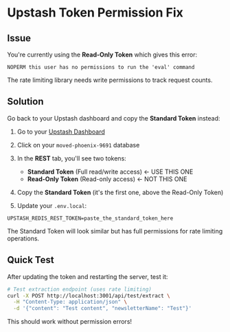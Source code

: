 # Upstash Token Permission Fix

## Issue
You're currently using the **Read-Only Token** which gives this error:
```
NOPERM this user has no permissions to run the 'eval' command
```

The rate limiting library needs write permissions to track request counts.

## Solution

Go back to your Upstash dashboard and copy the **Standard Token** instead:

1. Go to your [Upstash Dashboard](https://console.upstash.com/)
2. Click on your `moved-phoenix-9691` database
3. In the **REST** tab, you'll see two tokens:
   - **Standard Token** (Full read/write access) ← USE THIS ONE
   - **Read-Only Token** (Read-only access) ← NOT THIS ONE

4. Copy the **Standard Token** (it's the first one, above the Read-Only Token)

5. Update your `.env.local`:
```env
UPSTASH_REDIS_REST_TOKEN=paste_the_standard_token_here
```

The Standard Token will look similar but has full permissions for rate limiting operations.

## Quick Test

After updating the token and restarting the server, test it:

```bash
# Test extraction endpoint (uses rate limiting)
curl -X POST http://localhost:3001/api/test/extract \
  -H "Content-Type: application/json" \
  -d '{"content": "Test content", "newsletterName": "Test"}'
```

This should work without permission errors!